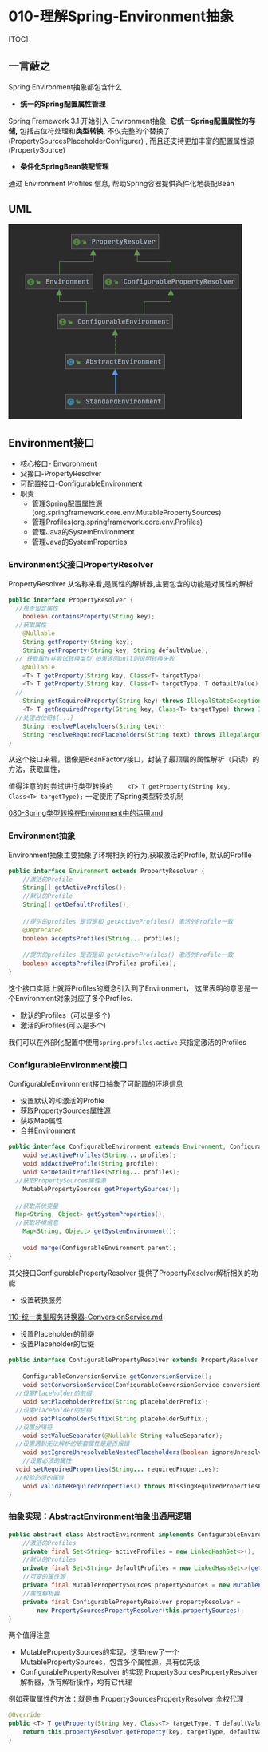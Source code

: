 # 010-理解Spring-Environment抽象

[TOC]

## 一言蔽之

Spring Environment抽象都包含什么

- **统一的Spring配置属性管理**

Spring Framework 3.1 开始引入 Environment抽象, **它统一Spring配置属性的存储,** 包括占位符处理和**类型转换**, 不仅完整的个替换了 (PropertySourcesPlaceholderConfigurer) , 而且还支持更加丰富的配置属性源 (PropertySource)

- **条件化SpringBean装配管理**

通过 Environment Profiles 信息, 帮助Spring容器提供条件化地装配Bean

## UML

![image-20210113123624597](../../assets/image-20210113123624597.png)

## Environment接口

- 核心接口- Envoronment
- 父接口-PropertyResolver
- 可配置接口-ConfigurableEnvironment
- 职责
  - 管理Spring配置属性源(org.springframework.core.env.MutablePropertySources)
  - 管理Profiles(org.springframework.core.env.Profiles)
  - 管理Java的SystemEnvironment
  - 管理Java的SystemProperties

### Environment父接口PropertyResolver

PropertyResolver 从名称来看,是属性的解析器,主要包含的功能是对属性的解析

```java
public interface PropertyResolver {
  //是否包含属性
	boolean containsProperty(String key);
  //获取属性
	@Nullable
	String getProperty(String key);
	String getProperty(String key, String defaultValue);
  // 获取属性并尝试转换类型,如果返回null则说明转换失败
	@Nullable
	<T> T getProperty(String key, Class<T> targetType);
	<T> T getProperty(String key, Class<T> targetType, T defaultValue);
  //
	String getRequiredProperty(String key) throws IllegalStateException;
	<T> T getRequiredProperty(String key, Class<T> targetType) throws IllegalStateException;
  //处理占位符${...}
	String resolvePlaceholders(String text);
	String resolveRequiredPlaceholders(String text) throws IllegalArgumentException;
}
```

从这个接口来看，很像是BeanFactory接口，封装了最顶层的属性解析（只读）的方法，获取属性，

值得注意的时尝试进行类型转换的`	<T> T getProperty(String key, Class<T> targetType);` 一定使用了Spring类型转换机制

 [080-Spring类型转换在Environment中的运用.md](080-Spring类型转换在Environment中的运用.md) 

### Environment抽象

Environment抽象主要抽象了环境相关的行为,获取激活的Profile, 默认的ProfIle

```java
public interface Environment extends PropertyResolver {
	//激活的Profile
	String[] getActiveProfiles();
	//默认的Profile
	String[] getDefaultProfiles();

	//提供的profiles 是否是和 getActiveProfiles() 激活的Profile一致
	@Deprecated
	boolean acceptsProfiles(String... profiles);

	//提供的profiles 是否是和 getActiveProfiles() 激活的Profile一致
	boolean acceptsProfiles(Profiles profiles);
}
```

这个接口实际上就将Profiles的概念引入到了Environment， 这里表明的意思是一个Environment对象对应了多个Profiles.

- 默认的Profiles（可以是多个)
- 激活的Profiles(可以是多个)

我们可以在外部化配置中使用`spring.profiles.active` 来指定激活的Profiles

### ConfigurableEnvironment接口

ConfigurableEnvironment接口抽象了可配置的环境信息

- 设置默认的和激活的Profile
- 获取PropertySources属性源
- 获取Map属性
- 合并Environment

```java
public interface ConfigurableEnvironment extends Environment, ConfigurablePropertyResolver {
	void setActiveProfiles(String... profiles);
	void addActiveProfile(String profile);
	void setDefaultProfiles(String... profiles);
  //获取PropertySources属性源
	MutablePropertySources getPropertySources();
	
  //获取系统变量
  Map<String, Object> getSystemProperties();
  //获取环境信息
	Map<String, Object> getSystemEnvironment();

	void merge(ConfigurableEnvironment parent);
}

```

其父接口ConfigurablePropertyResolver 提供了PropertyResolver解析相关的功能

- 设置转换服务 

[110-统一类型服务转换器-ConversionService.md](../014-Spring类型转换/110-统一类型服务转换器-ConversionService.md) 

- 设置Placeholder的前缀
- 设置Placeholder的后缀

```java
public interface ConfigurablePropertyResolver extends PropertyResolver {

	ConfigurableConversionService getConversionService();
	void setConversionService(ConfigurableConversionService conversionService);
  //设置Placeholder的前缀
	void setPlaceholderPrefix(String placeholderPrefix);
  //设置Placeholder的后缀
	void setPlaceholderSuffix(String placeholderSuffix);
  //设置分隔符
	void setValueSeparator(@Nullable String valueSeparator);
  //设置遇到无法解析的嵌套属性是是否报错
	void setIgnoreUnresolvableNestedPlaceholders(boolean ignoreUnresolvableNestedPlaceholders);
	//设置必须的属性
  void setRequiredProperties(String... requiredProperties);
  //校验必须的属性
	void validateRequiredProperties() throws MissingRequiredPropertiesException;
}

```

### 抽象实现：AbstractEnvironment抽象出通用逻辑

```java
public abstract class AbstractEnvironment implements ConfigurableEnvironment {
	//激活的Profiles
    private final Set<String> activeProfiles = new LinkedHashSet<>();
	//默认的Profiles
    private final Set<String> defaultProfiles = new LinkedHashSet<>(getReservedDefaultProfiles());
	//可变的属性源
    private final MutablePropertySources propertySources = new MutablePropertySources();
	//属性解析器
    private final ConfigurablePropertyResolver propertyResolver =
        new PropertySourcesPropertyResolver(this.propertySources);
}
```

两个值得注意

- MutablePropertySources的实现，这里new了一个MutablePropertySources，包含多个属性源，具有优先级
- ConfigurablePropertyResolver 的实现 PropertySourcesPropertyResolver 解析器，所有解析操作，均有它代理

例如获取属性的方法：就是由 PropertySourcesPropertyResolver 全权代理

```java
@Override
public <T> T getProperty(String key, Class<T> targetType, T defaultValue) {
    return this.propertyResolver.getProperty(key, targetType, defaultValue);
}

```

